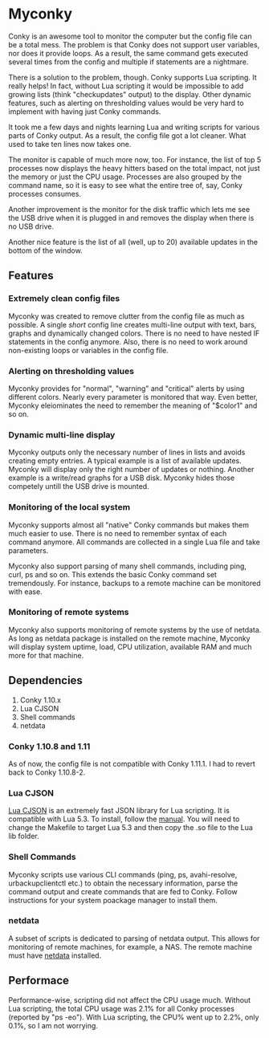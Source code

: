 # Myconky

Conky is an awesome tool to monitor the computer but the config file can be a total mess.
The problem is that Conky does not support user variables, nor does it provide loops. As a result, the same command gets executed several times from the config and multiple if statements are a nightmare.

There is a solution to the problem, though. Conky supports Lua scripting. It really helps! In fact, without Lua scripting it would be impossible to add growing lists (think "checkupdates" output) to the display. Other dynamic features, such as alerting on thresholding values would be very hard to implement with having just Conky commands.

It took me a few days and nights learning Lua and writing scripts for various parts of Conky output.
As a result, the config file got a lot cleaner. What used to take ten lines now takes one.

The monitor is capable of much more now, too. For instance, the list of top 5 processes now displays the heavy hitters based on the total impact, not just the memory or just the CPU usage. Processes are also grouped by the command name, so it is easy to see what the entire tree of, say, Conky processes consumes.

Another improvement is the monitor for the disk traffic which lets me see the USB drive when it is plugged in and removes the display when there is no USB drive.

Another nice feature is the list of all (well, up to 20) available updates in the bottom of the window.

## Features

### Extremely clean config files
Myconky was created to remove clutter from the config file as much as possible.  A single _short_ config line creates multi-line output with text, bars, graphs and dynamically changed colors. There is no need to have nested IF statements in the config anymore. Also, there is no need to work around non-existing loops or variables in the config file.

### Alerting on thresholding values
Myconky provides for "normal", "warning" and "critical" alerts by using different colors.  Nearly every parameter is monitored that way. Even better, Myconky eleiominates the need to remember the meaning of "$color1" and so on.

### Dynamic multi-line display
Myconky outputs only the necessary number of lines in lists and avoids creating empty entries. A typical example is a list of available updates. Myconky will display only the right number of updates or nothing.  Another example is a write/read graphs for a USB disk. Myconky hides those competely untill the USB drive is mounted.

### Monitoring of the local system
Myconky supports almost all "native" Conky commands but makes them much easier to use. There is no need to remember syntax of each command anymore. All commands are collected in a single Lua file and take parameters.

Myconky also support parsing of many shell commands, including ping, curl, ps and so on. This extends the basic Conky command set tremendously. For instance, backups to a remote machine can be monitored with ease.

### Monitoring of remote systems
Myconky also supports monitoring of remote systems by the use of netdata. As long as netdata package is installed on the remote machine, Myconky will display system uptime, load, CPU utilization, available RAM and much more for that machine.

## Dependencies

1. Conky 1.10.x
2. Lua CJSON
3. Shell commands
4. netdata

### Conky 1.10.8 and 1.11
As of now, the config file is not compatible with Conky 1.11.1. I had to revert back to Conky 1.10.8-2.

### Lua CJSON
[Lua CJSON](https://github.com/mpx/lua-cjson/) is an extremely fast JSON library for Lua scripting. It is compatible with Lua 5.3. To install, follow the [manual](https://www.kyne.com.au/~mark/software/lua-cjson-manual.html). You will need to change the Makefile to target Lua 5.3 and then copy the .so file to the Lua lib folder.

### Shell Commands
Myconky scripts use various CLI commands (ping, ps, avahi-resolve, urbackupclientctl etc.) to obtain the necessary information, parse the command output and create commands that are fed to Conky. Follow instructions for your system poackage manager to install them.

### netdata
A subset of scripts is dedicated to parsing of netdata output.  This allows for monitoring of remote machines, for example, a NAS. The remote machine must have [netdata](https://my-netdata.io) installed.

## Performace
Performance-wise, scripting did not affect the CPU usage much. Without Lua scripting, the total CPU usage was 2.1% for all Conky processes (reported by "ps -eo").  With Lua scripting, the CPU% went up to 2.2%, only 0.1%, so I am not worrying.
